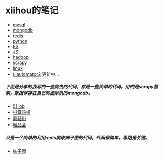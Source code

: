 # xiihou的笔记
* [mysql](mysql.md)
* [mongodb](mongodb.md)
* [redis](redis.md)
* [python](mysql.md)
* [ES](mysql.md)
* [JS](mysql.md)
* [hadoop](mysql.md)
* [scrapy](mysql.md)
* [linux](linux.md)
* [uiautomator2](uiautomator2.md)
更新中...<br>
##### 下面是分享的我写的一些爬虫的代码，都是一些简单的代码。用的是scrapy框架，数据保存在自己的虚拟机的mongodb。
* [51_ob](https://github.com/xiihou/git-blog/tree/master/job_51)<br>
* [抖音热搜](https://github.com/xiihou/git-blog/tree/master/DouYin)<br>
* [蘑菇街](https://github.com/xiihou/git-blog/tree/master/job_51)<br>
* [唯品会](https://github.com/xiihou/git-blog/tree/master/job_51)<br>
##### 只是一个简单的利用redis爬取妹子图的代码，代码很简单，思路是关键。<br>
* [妹子图](https://github.com/xiihou/git-blog/blob/master/meizitu.py)
